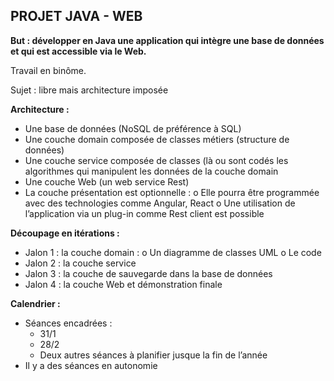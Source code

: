 ##  PROJET JAVA - WEB  ##

**But : développer en Java une application qui intègre une base de données et qui est accessible via le
Web.**

Travail en binôme.

Sujet : libre mais architecture imposée

**Architecture :**

-  Une base de données (NoSQL de préférence à SQL)
- Une couche domain composée de classes métiers (structure de données)
- Une couche service composée de classes (là ou sont codés les algorithmes qui
manipulent les données de la couche domain
- Une couche Web (un web service Rest)
- La couche présentation est optionnelle :
o Elle pourra être programmée avec des technologies comme Angular, React
o Une utilisation de l’application via un plug-in comme Rest client est possible


**Découpage en itérations :**

- Jalon 1 : la couche domain :
o Un diagramme de classes UML
o Le code
- Jalon 2 : la couche service
- Jalon 3 : la couche de sauvegarde dans la base de données
- Jalon 4 : la couche Web et démonstration finale


**Calendrier :**

- Séances encadrées :
	- 31/1
	- 28/2
	- Deux autres séances à planifier jusque la fin de l’année
- Il y a des séances en autonomie